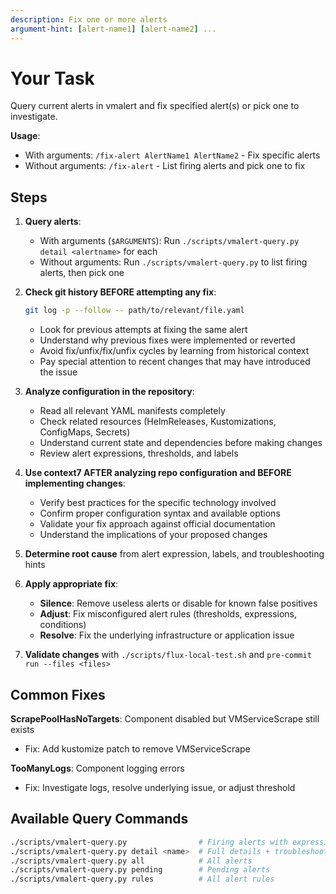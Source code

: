 ```yaml
---
description: Fix one or more alerts
argument-hint: [alert-name1] [alert-name2] ...
---
```


# Your Task

Query current alerts in vmalert and fix specified alert(s) or pick one to investigate.

**Usage**:
- With arguments: `/fix-alert AlertName1 AlertName2` - Fix specific alerts
- Without arguments: `/fix-alert` - List firing alerts and pick one to fix

## Steps

1. **Query alerts**:
   - With arguments (`$ARGUMENTS`): Run `./scripts/vmalert-query.py detail <alertname>` for each
   - Without arguments: Run `./scripts/vmalert-query.py` to list firing alerts, then pick one

2. **Check git history BEFORE attempting any fix**:
   ```bash
   git log -p --follow -- path/to/relevant/file.yaml
   ```
   - Look for previous attempts at fixing the same alert
   - Understand why previous fixes were implemented or reverted
   - Avoid fix/unfix/fix/unfix cycles by learning from historical context
   - Pay special attention to recent changes that may have introduced the issue

3. **Analyze configuration in the repository**:
   - Read all relevant YAML manifests completely
   - Check related resources (HelmReleases, Kustomizations, ConfigMaps, Secrets)
   - Understand current state and dependencies before making changes
   - Review alert expressions, thresholds, and labels

4. **Use context7 AFTER analyzing repo configuration and BEFORE implementing changes**:
   - Verify best practices for the specific technology involved
   - Confirm proper configuration syntax and available options
   - Validate your fix approach against official documentation
   - Understand the implications of your proposed changes

5. **Determine root cause** from alert expression, labels, and troubleshooting hints

6. **Apply appropriate fix**:
   - **Silence**: Remove useless alerts or disable for known false positives
   - **Adjust**: Fix misconfigured alert rules (thresholds, expressions, conditions)
   - **Resolve**: Fix the underlying infrastructure or application issue

7. **Validate changes** with `./scripts/flux-local-test.sh` and `pre-commit run --files <files>`

## Common Fixes

**ScrapePoolHasNoTargets**: Component disabled but VMServiceScrape still exists

- Fix: Add kustomize patch to remove VMServiceScrape

**TooManyLogs**: Component logging errors

- Fix: Investigate logs, resolve underlying issue, or adjust threshold

## Available Query Commands

```bash
./scripts/vmalert-query.py                # Firing alerts with expressions/labels
./scripts/vmalert-query.py detail <name>  # Full details + troubleshooting commands
./scripts/vmalert-query.py all            # All alerts
./scripts/vmalert-query.py pending        # Pending alerts
./scripts/vmalert-query.py rules          # All alert rules
```
